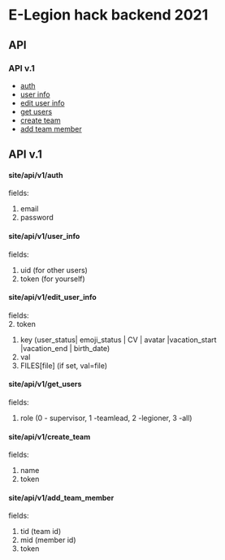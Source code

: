 # E-Legion hack backend 2021
## API
### API v.1 
* [auth](#auth_api)
* [user info](#user_info_api)
* [edit user info](#edit_user_info_api)
* [get users](#get_users_api)
* [create team](#create_team_api)
* [add team member](#add_team_member_api)
## API v.1
#### <a name="auth_api"> site/api/v1/auth
fields:  
1. email  
2. password  
#### <a name="user_info_api"> site/api/v1/user_info
fields:  
1. uid (for other users)
2. token (for yourself) 
#### <a name="edit_user_info_api"> site/api/v1/edit_user_info
fields:  
2. token
1. key (user_status| emoji_status | CV | avatar |vacation_start |vacation_end | birth_date)
3. val 
4. FILES[file] (if set, val=file)
#### <a name="get_users_api"> site/api/v1/get_users
fields:
1. role (0 - supervisor, 1 -teamlead, 2 -legioner, 3 -all)
#### <a name="create_team_api"> site/api/v1/create_team
fields:
1. name
2. token
#### <a name="add_team_member_api"> site/api/v1/add_team_member
fields:
1. tid (team id)
2. mid (member id)
2. token

